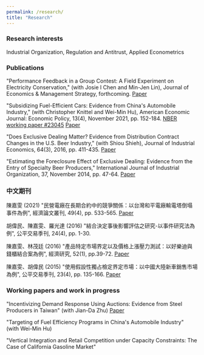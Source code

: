 ```yaml
---
permalink: /research/
title: "Research"
---
```


### Research interests

Industrial Organization, Regulation and Antitrust, Applied Econometrics


### Publications

"Performance Feedback in a Group Contest: A Field Experiment on Electricity Conservation," (with Josie I Chen and Min-Jen Lin),  Journal of Economics & Management Strategy, forthcoming. [Paper](https://soph903.github.io/files/Team_latest.pdf)

"Subsidizing Fuel-Efficient Cars: Evidence from China's Automobile Industry," (with Christopher Knittel and Wei-Min Hu),  American Economic Journal: Economic Policy, 13(4), November 2021, pp. 152-184. [NBER working paper #23045](https://www.nber.org/papers/w23045)   [Paper](https://soph903.github.io/files/Subsidy_latest.pdf)

"Does Exclusive Dealing Matter? Evidence from Distribution Contract Changes in the U.S. Beer Industry," (with Shiou Shieh),  Journal of Industrial Economics, 64(3), 2016, pp. 411-435. [Paper](https://soph903.github.io/files/AB_InBev_latest.pdf)

"Estimating the Foreclosure Effect of Exclusive Dealing: Evidence from the Entry of Specialty Beer Producers," International Journal of Industrial Organization, 37, November 2014, pp. 47-64. [Paper](https://soph903.github.io/files/AB_InBev_latest.pdf)

 

### 中文期刊

陳嘉雯 (2021) "民營電廠在長期合約中的競爭關係：以台灣和平電廠輸電塔倒塌事件為例", 經濟論文叢刊,  49(4), pp. 533-565. [Paper](https://soph903.github.io/files/TER494-3.pdf)

胡偉民、陳嘉雯、羅光達 (2016) "結合決定事後影響評估之研究-以事件研究法為例", 公平交易季刊, 24(4), pp. 1-30.

陳嘉雯、林茂廷 (2016) "產品特定市場界定以及價格上漲壓力測試：以好樂迪與錢櫃結合案為例", 經濟研究, 52(1), pp.39-72. [Paper](https://www.ntpu.edu.tw/econ/files/Journal/20160304115240.pdf)

陳嘉雯、胡偉民 (2015) "使用假設性獨占檢定界定市場：以中國大陸新車銷售市場為例", 公平交易季刊, 23(4), pp. 135-166. [Paper](https://soph903.github.io/files/21399c17-9f38-464a-a032-f079258cfd92.pdf)

 

### Working papers and work in progress

"Incentivizing Demand Response Using Auctions: Evidence from Steel Producers in Taiwan" (with Jian-Da Zhu) [Paper](https://soph903.github.io/files/DR_latest.pdf)

"Targeting of Fuel Efficiency Programs in China's Automobile Industry" (with Wei-Min Hu)

"Vertical Integration and Retail Competition under Capacity Constraints: The Case of California Gasoline Market"

 
